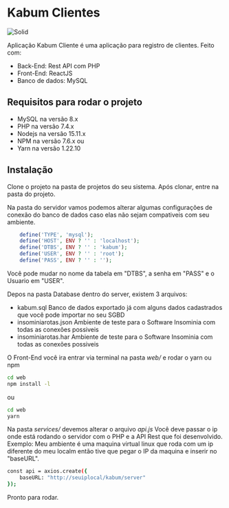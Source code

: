 # Kabum Clientes

![Solid](https://logodownload.org/wp-content/uploads/2017/11/kabum-logo.png)


Aplicação Kabum Cliente é uma aplicação para registro de clientes.
Feito com:

- Back-End: Rest API com PHP
- Front-End: ReactJS
- Banco de dados: MySQL

## Requisitos para rodar o projeto

- MySQL na versão 8.x
- PHP na versão 7.4.x
- Nodejs na versão 15.11.x
- NPM na versão 7.6.x
ou
- Yarn na versão 1.22.10

## Instalação

Clone o projeto na pasta de projetos do seu sistema.
Após clonar, entre na pasta do projeto.

Na pasta do servidor vamos podemos alterar algumas configurações de conexão do banco de dados caso elas não sejam compativeis com seu ambiente.
```php
    define('TYPE', 'mysql');
    define('HOST', ENV ? '' : 'localhost');
    define('DTBS', ENV ? '' : 'kabum');
    define('USER', ENV ? '' : 'root');
    define('PASS', ENV ? '' : '');
```
Você pode mudar no nome da tabela em "DTBS", a senha em "PASS" e o Usuario em "USER".

Depos na pasta Database dentro do server, existem 3 arquivos:
- kabum.sql
 Banco de dados exportado já com alguns dados cadastrados que você pode importar no seu SGBD
- insominiarotas.json
 Ambiente de teste para o Software Insominia com todas as conexões possiveis
- insominiarotas.har
 Ambiente de teste para o Software Insominia com todas as conexões possiveis

O Front-End você ira entrar via terminal na pasta *web/*
e rodar o yarn ou npm

```sh
cd web
npm install -l
```
ou
```sh
cd web
yarn
```

Na pasta *services/* devemos alterar o arquivo *api.js*
Você deve passar o ip onde está rodando o servidor com o PHP e a API Rest que foi desenvolvido.
Exemplo: Meu ambiente é uma maquina virtual linux que roda com um ip diferente do meu localm então tive que pegar o IP da maquina e inserir no "baseURL".

```sh
const api = axios.create({
    baseURL: "http://seuiplocal/kabum/server"
});
```

Pronto para rodar.
